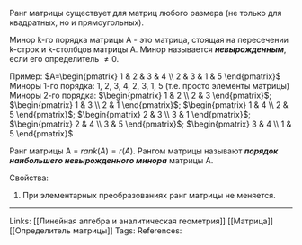 Ранг матрицы существует для матриц любого размера (не только для квадратных, но и прямоугольных). 

Минор k-го порядка матрицы А - это матрица, стоящая на пересечении k-строк и k-столбцов матрицы А. 
Минор называется ***невырожденным***, если его определитель $\neq 0$. 

Пример:
$A=\begin{pmatrix} 1 & 2 & 3 & 4 \\ 2 & 3 & 1 & 5 \end{pmatrix}$
Миноры 1-го порядка: 1, 2, 3, 4, 2, 3, 1, 5 (т.е. просто элементы матрицы)
Миноры 2-го порядка: $\begin{pmatrix} 1 & 2  \\ 2 & 3  \end{pmatrix}$;  $\begin{pmatrix} 1 & 3  \\ 2 & 1  \end{pmatrix}$;  $\begin{pmatrix} 1 & 4  \\ 2 & 5  \end{pmatrix}$;  $\begin{pmatrix} 2 & 3  \\ 3 & 1  \end{pmatrix}$;  $\begin{pmatrix} 2 & 4  \\ 3 & 5  \end{pmatrix}$;  $\begin{pmatrix} 3 & 4  \\ 1 & 5  \end{pmatrix}$

Ранг матрицы А = $rank(A) = r(A)$. Рангом матрицы называют ***порядок наибольшего невырожденного минора*** матрицы А. 

Свойства:
1. При элементарных преобразованиях ранг матрицы не меняется. 
___
Links: [[Линейная алгебра и аналитическая геометрия]] [[Матрица]] [[Определитель матрицы]]
Tags: 
References: 